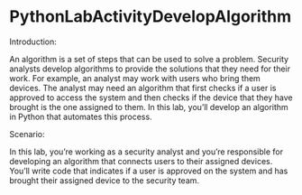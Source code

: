 # PythonLabActivityDevelopAlgorithm

Introduction:

An algorithm is a set of steps that can be used to solve a problem. Security analysts develop
algorithms to provide the solutions that they need for their work. For example, an analyst may
work with users who bring them devices. The analyst may need an algorithm that first checks if a
user is approved to access the system and then checks if the device that they have brought is the
one assigned to them.
In this lab, you’ll develop an algorithm in Python that automates this process.

Scenario:

In this lab, you’re working as a security analyst and you’re responsible for developing an algorithm
that connects users to their assigned devices. You’ll write code that indicates if a user is approved
on the system and has brought their assigned device to the security team.
